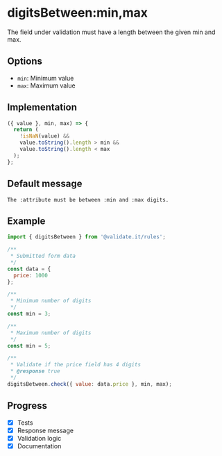 # digitsBetween:min,max

The field under validation must have a length between the given min and max.

## Options

- `min`: Minimum value
- `max`: Maximum value

## Implementation

```js
({ value }, min, max) => {
  return (
    !isNaN(value) &&
    value.toString().length > min &&
    value.toString().length < max
  );
};
```

## Default message

```
The :attribute must be between :min and :max digits.
```

## Example

```js
import { digitsBetween } from '@validate.it/rules';

/**
 * Submitted form data
 */
const data = {
  price: 1000
};

/**
 * Minimum number of digits
 */
const min = 3;

/**
 * Maximum number of digits
 */
const min = 5;

/**
 * Validate if the price field has 4 digits
 * @response true
 */
digitsBetween.check({ value: data.price }, min, max);
```

## Progress

- [x] Tests
- [x] Response message
- [x] Validation logic
- [x] Documentation
